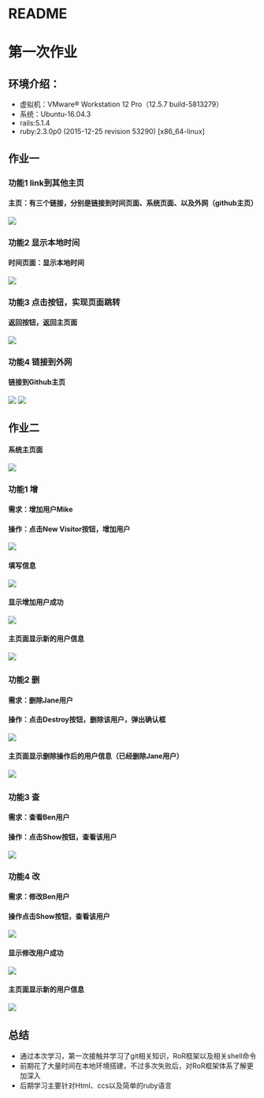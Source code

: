 # README
# 第一次作业

## 环境介绍：
 - 虚拟机：VMware® Workstation 12 Pro（12.5.7 build-5813279）  
 - 系统：Ubuntu-16.04.3  
 - rails:5.1.4  
 - ruby:2.3.0p0 (2015-12-25 revision 53290) [x86_64-linux]  
 
## 作业一
### 功能1 link到其他主页
#### 主页：有三个链接，分别是链接到时间页面、系统页面、以及外网（github主页）
![](https://github.com/lantu81/homework-1/raw/master/app/pic/1.png)

### 功能2 显示本地时间
#### 时间页面：显示本地时间
![](https://github.com/lantu81/homework-1/raw/master/app/pic/2.png)

### 功能3 点击按钮，实现页面跳转
#### 返回按钮，返回主页面
![](https://github.com/lantu81/homework-1/raw/master/app/pic/1.png)

### 功能4 链接到外网
#### 链接到Github主页
![](https://github.com/lantu81/homework-1/raw/master/app/pic/3.png)
![](https://github.com/lantu81/homework-1/raw/master/app/pic/4.png)


## 作业二
#### 系统主页面
![](https://github.com/lantu81/homework-1/raw/master/app/pic/11.png)

### 功能1 增
#### 需求：增加用户Mike
#### 操作：点击New Visitor按钮，增加用户
![](https://github.com/lantu81/homework-1/raw/master/app/pic/12.png)
#### 填写信息
![](https://github.com/lantu81/homework-1/raw/master/app/pic/13.png)
#### 显示增加用户成功
![](https://github.com/lantu81/homework-1/raw/master/app/pic/14.png)
#### 主页面显示新的用户信息
![](https://github.com/lantu81/homework-1/raw/master/app/pic/15.png)   

### 功能2 删
#### 需求：删除Jane用户
#### 操作：点击Destroy按钮，删除该用户，弹出确认框
![](https://github.com/lantu81/homework-1/raw/master/app/pic/21.png)
#### 主页面显示删除操作后的用户信息（已经删除Jane用户）
![](https://github.com/lantu81/homework-1/raw/master/app/pic/22.png)  

### 功能3 查
#### 需求：查看Ben用户
#### 操作：点击Show按钮，查看该用户
![](https://github.com/lantu81/homework-1/raw/master/app/pic/31.png) 

### 功能4 改
#### 需求：修改Ben用户
#### 操作点击Show按钮，查看该用户
![](https://github.com/lantu81/homework-1/raw/master/app/pic/31.png) 
#### 显示修改用户成功
![](https://github.com/lantu81/homework-1/raw/master/app/pic/32.png) 
#### 主页面显示新的用户信息
![](https://github.com/lantu81/homework-1/raw/master/app/pic/33.png)  

## 总结
 - 通过本次学习，第一次接触并学习了git相关知识，RoR框架以及相关shell命令
 - 前期花了大量时间在本地环境搭建，不过多次失败后，对RoR框架体系了解更加深入
 - 后期学习主要针对Html、ccs以及简单的ruby语言
